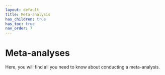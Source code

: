 ```yaml
---
layout: default
title: Meta-analysis
has_children: true
has_toc: true
nav_order: 7
---
```

# Meta-analyses

Here, you will find all you need to know about conducting a meta-analysis.
